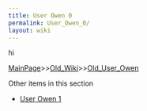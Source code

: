 ```yaml
---
title: User Owen 0
permalink: User_Owen_0/
layout: wiki
---
```

hi

[MainPage](/keeperrl_wiki/ "wikilink")>>[Old_Wiki](/keeperrl_wiki/Old_Wiki "wikilink")>>[Old_User_Owen](/keeperrl_wiki/Old_User_Owen "wikilink")

Other items in this section
-    [User Owen 1](/keeperrl_wiki/User_Owen_1 "wikilink")
